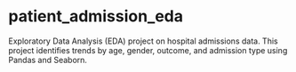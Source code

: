 # patient_admission_eda
Exploratory Data Analysis (EDA) project on hospital admissions data. This project identifies trends by age, gender, outcome, and admission type using Pandas and Seaborn.
